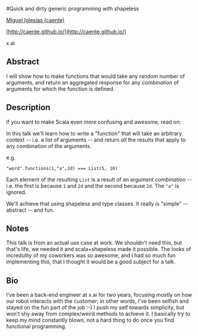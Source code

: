 #Quick and dirty generic programming with shapeless

[Miguel Iglesias (caente)](http://twitter.com/caente)

[http://caente.github.io/](http://caente.github.io/)

x.ai

## Abstract

I will show how to make functions that would take any random number of arguments, and return an aggregated response for any *combination* of arguments for which the function is defined.

## Description

If you want to make Scala even _more_ confusing and awesome, read on:

In this talk we'll learn how to write a "function" that will take an arbitrary context -- i.e. a list of arguments -- and return _all_ the results that apply to any combination of the arguments.

e.g.
```
"word".functions(1,"a",2d) === List(5, 10)
```
Each element of the resulting `List` is a result of an argument  _combination_ -- i.e. the first is because `1` and `2d` and the second because `2d`. The `"a"` is ignored.

We'll achieve that using shapeless and type classes. It really is "simple" -- abstract -- and fun.

## Notes

This talk is from an actual use case at work. We shouldn't need this, but that's life, we needed it and scala+shapeless made it possible. The looks of incredulity of my coworkers was so awesome, and I had so much fun implementing this, that I thought it would be a good subject for a talk.

## Bio
  
I've been a back-end engineer at x.ai for two years, focusing mostly on how our robot interacts with the customer; in other words, I've been selfish and stayed on the fun part of the job :-)
I push my self towards simplicity, but won't shy away from complex/weird methods to achieve it. 
I basically try to keep my mind constantly blown, not a hard thing to do once you find functional programming.